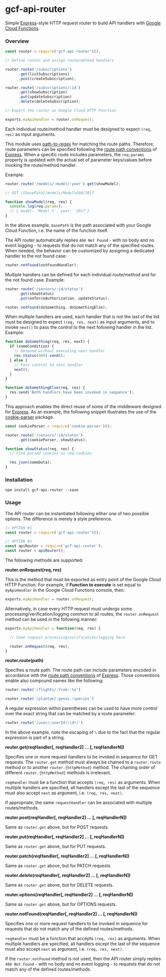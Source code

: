 # gcf-api-router

Simple [Express](http://expressjs.com/)-style HTTP request router to build API handlers with [Google Cloud Functions](https://cloud.google.com/functions/).

### Overview

```javascript
const router = require('gcf-api-router')();

// Define routes and assign route/method handlers

router.route('/subscriptions')
      .get(listSubscriptions)
      .post(createSubscription);

router.route('/subscriptions/:id')
      .get(showSubscription)
      .put(updateSubscription)
      .delete(deleteSubscription);

// Export the router as Google Cloud HTTP Function

exports.myApiHandler = router.onRequest;
```

Each individual route/method handler must be designed to expect `(req, res)` as input arguments.

This module uses [path-to-regex](https://github.com/pillarjs/path-to-regexp) for matching the route paths. Therefore, route parameters can be specified following the [route path conventions](http://expressjs.com/en/guide/routing.html) of [Express](http://expressjs.com/). When a specific route includes parameters, the `req.params` property is updated with the actual set of parameter keys/values before invoking the route/method handler.

Example:

```javascript
router.route('/models/:model/:year').get(showModel);

// GET /{basePath}/models/Model%20X/2017

function showModel(req, res) {
  console.log(req.params);
  // { model: 'Model X', year: '2017'}
}
```

In the above example, `basePath` is the path associated with your Google Cloud Function, i.e. the name of the function itself.

The API router automatically replies `404 Not Found` - with no body and no event logging - to requests that do not match any of the specified routes. When needed, the behavior can be customized by assigning a dedicated handler to the not found case:

```javascript
router.notFound(notFoundHandler);
```

Multiple handlers can be defined for each individual route/method and for the not found case. Example:

```javascript
router.route('/sensors/:id/status')
      .get(showStatus)
      .put(enforceAuthorization, updateStatus);

router.notFound(doSomething, doSomethingElse);
```

When multiple handlers are used, each handler that is not the last of the list must be designed to expect `(req, res, next)` as input arguments, and to invoke `next()` to pass the control to the next following handler in the list. Example:

```javascript
function doSomething(req, res, next) {
  if (someCondition) {
    // Respond without executing next handler
    res.status(400).send();
  } else {
    // Pass control to next handler
    next();
  }
}

function doSomethingElse(req, res) {
  res.send('Both handlers have been invoked in sequence');
}
```

This approach enables the direct reuse of some of the middleware designed for [Express](http://expressjs.com/). As an example, the following snippet illustrates the use of the [cookie-parser](https://www.npmjs.com/package/cookie-parser) package.

```javascript
const cookieParser = require('cookie-parser')();

router.route('/sensors/:id/status')
      .get(cookieParser, showStatus);

function showStatus(req, res) {
  // Find parsed cookies in req.cookies

  res.json(someData);
}
```

### Installation

```
npm install gcf-api-router --save
```

### Usage

The API router can be instantiated following either one of two possible options. The difference is merely a style preference.

```javascript
// OPTION #1
const router = require('gcf-api-router')();

// OPTION #2
const apiRouter = require('gcf-api-router');
const router = apiRouter();
```

The following methods are supported:

**router.onRequest(req, res)**

This is the method that must be exported as entry point of the Google Cloud HTTP Function. For example, if **Function to execute** is set equal to `myApiHandler` in the Google Cloud Functions console, then:

```javascript
exports.myApiHandler = router.onRequest;
```

Alternatively, in case every HTTP request must undergo some processing/verification/logging common to all routes, the `router.onRequest` method can be used in the following manner:

```javascript
exports.myApiHandler = function(req, res) {

  // Some request processing/verification/logging here

  router.onRequest(req, res);
}
```

**router.route(path)**

Specifies a route path. The route path can include parameters encoded in accordance with the [route path conventions](http://expressjs.com/en/guide/routing.html) of [Express](http://expressjs.com/). Those conventions enable also compound names like the following:

```javascript
router.route('/flights/:from-:to')

router.route('/plantae/:genus.:species')
```

A regular expression within parentheses can be used to have more control over the exact string that can be matched by a route parameter:

```javascript
router.route('/user/:userId(\\d+)')
```

In the above example, note the escaping of `\` due to the fact that the regular expression is part of a string.

**router.get(reqHandler[, reqHandler2] ... [, reqHandlerN])**

Specifies one or more request handlers to be invoked in sequence for GET requests. The `router.get` method must always be chained to a `router.route` method or to another `router.{httpMethod}` method. The chaining order of different `router.{httpMethod}` methods is irrelevant.

`reqHandler` must be a function that accepts `(req, res)` as arguments. When multiple handlers are specified, all handlers except the last of the sequence must also accept `next` as argument, i.e. `(req, res, next)`.

If appropriate, the same `requestHandler` can be associated with multiple routes/methods.

**router.post(reqHandler[, reqHandler2] ... [, reqHandlerN])**

Same as `router.get` above, but for POST requests.

**router.put(reqHandler[, reqHandler2] ... [, reqHandlerN])**

Same as `router.get` above, but for PUT requests.

**router.patch(reqHandler[, reqHandler2] ... [, reqHandlerN])**

Same as `router.get` above, but for PATCH requests.

**router.delete(reqHandler[, reqHandler2] ... [, reqHandlerN])**

Same as `router.get` above, but for DELETE requests.

**router.options(reqHandler[, reqHandler2] ... [, reqHandlerN])**

Same as `router.get` above, but for OPTIONS requests.

**router.notFound(reqHandler[, reqHandler2] ... [, reqHandlerN])**

Specifies one or more request handlers to be invoked in sequence for requests that do not match any of the defined routes/methods.

`reqHandler` must be a function that accepts `(req, res)` as arguments. When multiple handlers are specified, all handlers except the last of the sequence must also accept `next` as argument, i.e. `(req, res, next)`.

If the `router.notFound` method is not used, then the API router simply replies `404 Not Found` - with no body and no event logging - to requests that do not match any of the defined routes/methods.
